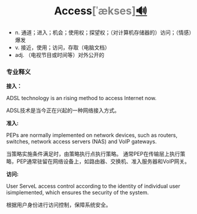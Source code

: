 # <center>**Access**<font color="#848484">[ˈækses]</font>[🔊](http://dict.youdao.com/dictvoice?audio=access&type=0)</center>

- n. 通道；进入；机会；使用权；探望权；（对计算机存储器的）访问；（情感）爆发
- v. 接近，使用；访问，存取（电脑文档）
- adj. （电视节目或时间等）对外公开的

### 专业释义

**接入：**

ADSL technology is an rising method to access Internet now.

ADSL技术是当今正在兴起的一种网络接入方式。

**准入:**

PEPs are normally implemented on network devices, such as routers, switches, network access servers (NAS) and VoIP gateways.

当策略实施条件满足时，由策略执行点执行策略。 通常PEP在传输层上执行策略，PEP通常驻留在网络设备上，如路由器、交换机、准入服务器和VoIP网关。

**访问:**

User ServeL access control according to the identity of individual user isimplemented, which ensures the security of the system.

根据用户身份进行访问控制，保障系统安全。